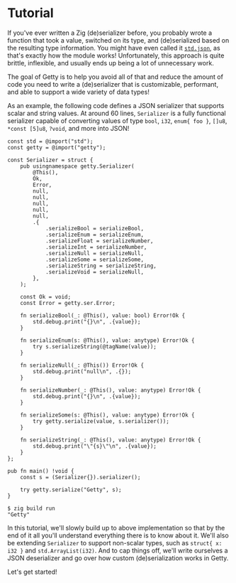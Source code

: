 # Tutorial

If you've ever written a Zig (de)serializer before, you probably wrote a
function that took a value, switched on its type, and (de)serialized based on
the resulting type information. You might have even called it
[`std.json`](https://ziglang.org/documentation/master/std/#root;json), as
that's exactly how the module works! Unfortunately, this approach is quite
brittle, inflexible, and usually ends up being a lot of unnecessary work.

The goal of Getty is to help you avoid all of that and reduce the amount of
code you need to write a (de)serializer that is customizable, performant, and
able to support a wide variety of data types!

As an example, the following code defines a JSON serializer that supports
scalar and string values. At around 60 lines, `Serializer` is a fully
functional serializer capable of converting values of type `bool`, `i32`,
`enum{ foo }`, `[]u8`, `*const [5]u8`, `?void`, and more into JSON!

```zig title="Zig code"
const std = @import("std");
const getty = @import("getty");

const Serializer = struct {
    pub usingnamespace getty.Serializer(
        @This(),
        Ok,
        Error,
        null,
        null,
        null,
        null,
        null,
        .{
            .serializeBool = serializeBool,
            .serializeEnum = serializeEnum,
            .serializeFloat = serializeNumber,
            .serializeInt = serializeNumber,
            .serializeNull = serializeNull,
            .serializeSome = serializeSome,
            .serializeString = serializeString,
            .serializeVoid = serializeNull,
        },
    );

    const Ok = void;
    const Error = getty.ser.Error;

    fn serializeBool(_: @This(), value: bool) Error!Ok {
        std.debug.print("{}\n", .{value});
    }

    fn serializeEnum(s: @This(), value: anytype) Error!Ok {
        try s.serializeString(@tagName(value));
    }

    fn serializeNull(_: @This()) Error!Ok {
        std.debug.print("null\n", .{});
    }

    fn serializeNumber(_: @This(), value: anytype) Error!Ok {
        std.debug.print("{}\n", .{value});
    }

    fn serializeSome(s: @This(), value: anytype) Error!Ok {
        try getty.serialize(value, s.serializer());
    }

    fn serializeString(_: @This(), value: anytype) Error!Ok {
        std.debug.print("\"{s}\"\n", .{value});
    }
};

pub fn main() !void {
    const s = (Serializer{}).serializer();

    try getty.serialize("Getty", s);
}
```


```console title="Shell session"
$ zig build run
"Getty"
```

In this tutorial, we'll slowly build up to above implementation so that by the
end of it all you'll understand everything there is to know about it. We'll
also be extending `Serializer` to support non-scalar types, such as `struct{ x:
i32 }` and `std.ArrayList(i32)`. And to cap things off, we'll write ourselves a
JSON deserializer and go over how custom (de)serialization works in Getty.

Let's get started!
